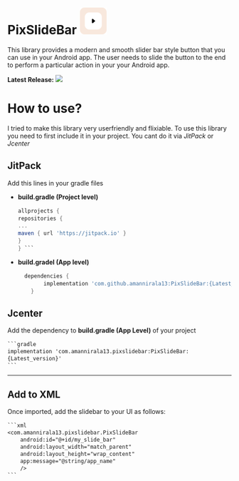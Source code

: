 # PixSlideBar  [![](ic_small.png)](https://github.com/amannirala13/PixSlideBar) 
This library provides a modern and smooth slider bar style button that you can use in your Android app. The user needs to slide the button to the end to perform a particular action in your your Android app.

**Latest Release:**  [![](https://jitpack.io/v/amannirala13/PixSlideBar.svg)](https://jitpack.io/#amannirala13/PixSlideBar)

# How to use?

I tried to make this library very userfriendly and flixiable. To use this library you need to first include it in your project. You cant do it via *JitPack* or *Jcenter*

## JitPack

Add this lines in your gradle files

- **build.gradle (Project level)**

	```gradle
	allprojects {
	repositories {
	...
	maven { url 'https://jitpack.io' }
	}
	} ```
- **build.gradel (App level)**

	```gradle
	  dependencies {
			implementation 'com.github.amannirala13:PixSlideBar:{Latest_version}'
		} 
	```
  
## Jcenter

Add the dependency to **build.gradle (App Level)** of your project

	```gradle
	implementation 'com.amannirala13.pixslidebar:PixSlideBar:{Latest_version}' 
	```

---
## Add to XML
Once imported, add the slidebar to your UI as follows:

	```xml
	<com.amannirala13.pixslidebar.PixSlideBar
		android:id="@+id/my_slide_bar"
		android:layout_width="match_parent"
		android:layout_height="wrap_content"
		app:message="@string/app_name"
		/> 
	```
